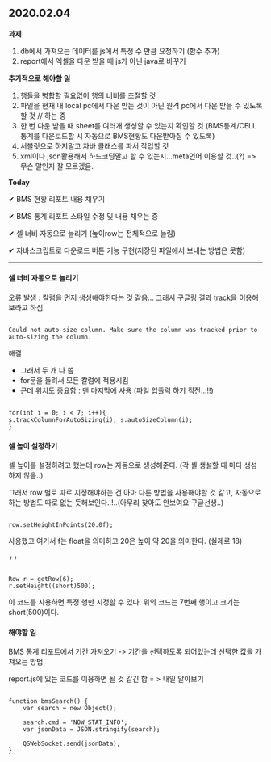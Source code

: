 ## 2020.02.04

**과제**
1) db에서 가져오는 데이터를 js에서 특정 수 만큼 요청하기 (함수 추가)
2) report에서 엑셀을 다운 받을 때 js가 아닌 java로 바꾸기

**추가적으로 해야할 일**
1) 행들을 병합할 필요없이 행의 너비를 조절할 것
2) 파일을 현재 내 local pc에서 다운 받는 것이 아닌 원격 pc에서 다운 받을 수 있도록 할 것 // 하는 중
3) 한 번 다운 받을 때 sheet를 여러개 생성할 수 있는지 확인할 것 (BMS통계/CELL통계를 다운로드할 시 자동으로 BMS현황도 다운받아질 수 있도록)
4) 서블릿으로 하지말고 자바 클래스를 파서 작업할 것
5) xml이나 json활용해서 하드코딩말고 할 수 있는지...meta언어 이용할 것..(?) => 무슨 말인지 잘 모르겠음.

**Today**

&#10004; BMS 현황 리포트 내용 채우기

&#10004; BMS 통계 리포트 스타일 수정 및 내용 채우는 중

&#10004; 셀 너비 자동으로 늘리기 (높이row는 전체적으로 늘림)

&#10004; 자바스크립트로 다운로드 버튼 기능 구현(저장된 파일에서 보내는 방법은 못함)

---

#### 셀 너비 자동으로 늘리기 

오류 발생 : 칼럼을 먼저 생성해야한다는 것 같음... 그래서 구글링 결과 track을 이용해 보라고 하심.
```

Could not auto-size column. Make sure the column was tracked prior to auto-sizing the column.

```

해결
- 그래서 두 개 다 씀
- for문을 돌려서 모든 칼럼에 적용시킴
- 근데 위치도 중요함 : 맨 마지막에 사용 (파일 입출력 하기 직전...!!)

```

for(int i = 0; i < 7; i++){
s.trackColumnForAutoSizing(i); s.autoSizeColumn(i);
}

```

#### 셀 높이 설정하기
셀 높이를 설정하려고 했는데 row는 자동으로 생성해준다. (각 셀 생설할 때 마다 생성하지 않음..)

그래서 row 별로 따로 지정해야하는 건 아마 다른 방법을 사용해야할 것 같고, 자동으로 하는 방법도 따로 없는 듯해보인다..!..(아무리 찾아도 안보여요 구글선생..)

```

row.setHeightInPoints(20.0f);

```
사용했고 여기서 f는 float을 의미하고 20은 높이 약 20을 의미한다. (실제로 18)

*++*

```

Row r = getRow(6);
r.setHeight((short)500);

```
이 코드를 사용하면 특정 행만 지정할 수 있다. 위의 코드는 7번째 행이고 크기는 short(500)이다.

#### 해야할 일
BMS 통계 리포트에서 기간 가져오기 -> 기간을 선택하도록 되어있는데 선택한 값을 가져오는 방법

report.js에 있는 코드를 이용하면 될 것 같긴 함 = > 내일 알아보기
```

function bmsSearch() {
    var search = new Object();
    
    search.cmd = 'NOW_STAT_INFO';
    var jsonData = JSON.stringify(search);

    QSWebSocket.send(jsonData);
}


```